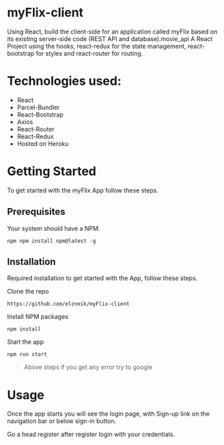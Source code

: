 # myFlix-client
Using React, build the client-side for an application called myFlix based on its existing server-side code (REST API and database).movie_api
A React Project using the hooks, react-redux for the state management, react-bootstrap for styles and react-router for routing.

# Technologies used:
* React
* Parcel-Bundler
* React-Bootstrap
* Axios
* React-Router
* React-Redux
* Hosted on Heroku

# Getting Started
To get started with the myFlix App follow these steps.

## Prerequisites
Your system should have a NPM.
```
npm npm install npm@latest -g
```

## Installation
Required installation to get started with the App, follow these steps.

Clone the repo
```
https://github.com/elzneik/myFlix-client
```

Install NPM packages 
```
npm install
```

Start the app 
```
npm run start
```

> Above steps if you get any error try to google

# Usage
Once the app starts you will see the login page, with Sign-up link on the navigation bar or below sign-in button.

Go a head register after register login with your credentials.
